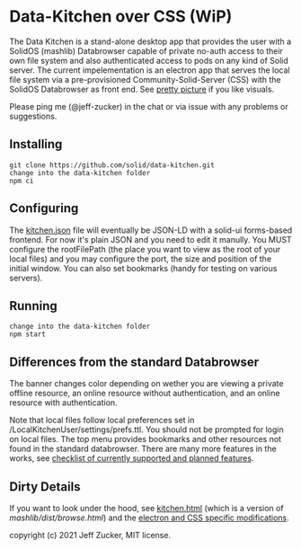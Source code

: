 # Data-Kitchen over CSS (WiP)

The Data Kitchen is a stand-alone desktop app that provides the user with a SolidOS (mashlib) Databrowser capable of private no-auth access to their own file system and also authenticated access to pods on any kind of Solid server. The current impelementation is an electron app that serves the local file system via a pre-provisioned Community-Solid-Server (CSS) with the SolidOS Databrowser as front end. See [pretty picture](./assets/Data-Kitchen.png) if you like visuals.

Please ping me (@jeff-zucker) in the chat or via issue with any problems or suggestions.

## Installing
```text
git clone https://github.com/solid/data-kitchen.git
change into the data-kitchen folder
npm ci
```

## Configuring
The [kitchen.json](./kitchen.json) file will eventually be JSON-LD with a solid-ui forms-based frontend.  For now it's plain JSON and you need to edit it manully.  You MUST configure the rootFilePath (the place you want to view as the root of your local files) and you may configure the port, the size and position of the initial window.  You can also set bookmarks (handy for testing on various servers).

## Running 
```text
change into the data-kitchen folder
npm start
```

## Differences from the standard Databrowser

The banner changes color depending on wether you are viewing a private offline resource, an online resource without authentication, and an online resource with authentication.

Note that local files follow local preferences set in /LocalKitchenUser/settings/prefs.ttl.  You should not be prompted for login on local files. The top menu provides bookmarks and other resources not found in the standard databrowser.
There are many more features in the works, see [checklist of currently supported and planned features](https://github.com/SolidOS/data-kitchen/issues/31).

## Dirty Details

If you want to look under the hood, see [kitchen.html](./assets/kitchen.html) (which is a version of *mashlib/dist/browse.html*) and the  [electron and CSS specific modifications](./src/).

copyright (c) 2021 Jeff Zucker, MIT license.
